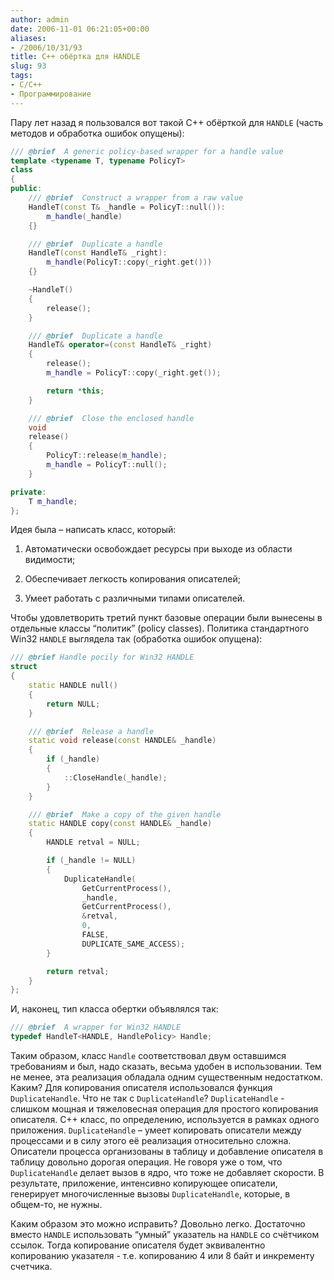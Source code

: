 ```yaml
---
author: admin
date: 2006-11-01 06:21:05+00:00
aliases:
- /2006/10/31/93
title: C++ обёртка для HANDLE
slug: 93
tags:
- C/C++
- Программирование
---
```


Пару лет назад я пользовался вот такой C++ обёрткой для `HANDLE` (часть методов и обработка ошибок опущены):

<!--more-->

```cpp
/// @brief  A generic policy-based wrapper for a handle value
template <typename T, typename PolicyT>
class
{
public:
    /// @brief  Construct a wrapper from a raw value
    HandleT(const T& _handle = PolicyT::null()):
        m_handle(_handle)
    {}

    /// @brief  Duplicate a handle
    HandleT(const HandleT& _right):
        m_handle(PolicyT::copy(_right.get()))
    {}

    ~HandleT()
    {
        release();
    }

    /// @brief  Duplicate a handle
    HandleT& operator=(const HandleT& _right)
    {
        release();
        m_handle = PolicyT::copy(_right.get());

        return *this;
    }

    /// @brief  Close the enclosed handle
    void
    release()
    {
        PolicyT::release(m_handle);
        m_handle = PolicyT::null();
    }

private:
    T m_handle;
};
```

Идея была – написать класс, который:

  1. Автоматически освобождает ресурсы при выходе из области видимости;

  2. Обеспечивает легкость копирования описателей;

  3. Умеет работать с различными типами описателей.

Чтобы удовлетворить третий пункт базовые операции были вынесены в отдельные классы “политик” (policy classes). Политика стандартного Win32 `HANDLE` выглядела так (обработка ошибок опущена):

```cpp
/// @brief Handle pocily for Win32 HANDLE
struct
{
    static HANDLE null()
    {
        return NULL;
    }

    /// @brief  Release a handle
    static void release(const HANDLE& _handle)
    {
        if (_handle)
        {
            ::CloseHandle(_handle);
        }
    }

    /// @brief  Make a copy of the given handle
    static HANDLE copy(const HANDLE& _handle)
    {
        HANDLE retval = NULL;

        if (_handle != NULL)
        {
            DuplicateHandle(
                GetCurrentProcess(),
                _handle,
                GetCurrentProcess(),
                &retval,
                0,
                FALSE,
                DUPLICATE_SAME_ACCESS);
        }

        return retval;
    }
};
```

И, наконец, тип класса обертки объявлялся так:

```cpp
/// @brief  A wrapper for Win32 HANDLE
typedef HandleT<HANDLE, HandlePolicy> Handle;
```

Таким образом, класс `Handle` соответствовал двум оставшимся требованиям и был, надо сказать, весьма удобен в использовании. Тем не менее, эта реализация обладала одним существенным недостатком. Каким? Для копирования описателя использовался функция  `DuplicateHandle`. Что не так с `DuplicateHandle`? `DuplicateHandle` - слишком мощная и тяжеловесная операция для простого копирования описателя. С++ класс, по определению, используется в рамках одного приложения. `DuplicateHandle` – умеет копировать описатели между процессами и в силу этого её реализация относительно сложна. Описатели процесса организованы в таблицу и добавление описателя в таблицу довольно дорогая операция. Не говоря уже о том, что `DuplicateHandle` делает вызов в ядро, что тоже не добавляет скорости. В результате, приложение, интенсивно копирующее описатели, генерирует многочисленные вызовы `DuplicateHandle`, которые, в общем-то, не нужны.

Каким образом это можно исправить? Довольно легко. Достаточно вместо `HANDLE` использовать “умный” указатель на `HANDLE` со счётчиком ссылок. Тогда копирование описателя будет эквивалентно копированию указателя - т.е. копированию 4 или 8 байт и инкременту счетчика.
